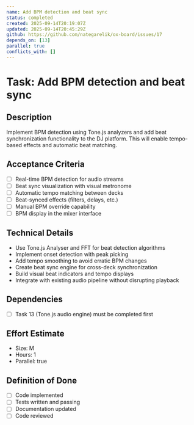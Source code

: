 ```yaml
---
name: Add BPM detection and beat sync
status: completed
created: 2025-09-14T20:19:07Z
updated: 2025-09-14T20:45:29Z
github: https://github.com/nategarelik/ox-board/issues/17
depends_on: [13]
parallel: true
conflicts_with: []
---
```


# Task: Add BPM detection and beat sync

## Description
Implement BPM detection using Tone.js analyzers and add beat synchronization functionality to the DJ platform. This will enable tempo-based effects and automatic beat matching.

## Acceptance Criteria
- [ ] Real-time BPM detection for audio streams
- [ ] Beat sync visualization with visual metronome
- [ ] Automatic tempo matching between decks
- [ ] Beat-synced effects (filters, delays, etc.)
- [ ] Manual BPM override capability
- [ ] BPM display in the mixer interface

## Technical Details
- Use Tone.js Analyser and FFT for beat detection algorithms
- Implement onset detection with peak picking
- Add tempo smoothing to avoid erratic BPM changes
- Create beat sync engine for cross-deck synchronization
- Build visual beat indicators and tempo displays
- Integrate with existing audio pipeline without disrupting playback

## Dependencies
- [ ] Task 13 (Tone.js audio engine) must be completed first

## Effort Estimate
- Size: M
- Hours: 1
- Parallel: true

## Definition of Done
- [ ] Code implemented
- [ ] Tests written and passing
- [ ] Documentation updated
- [ ] Code reviewed

